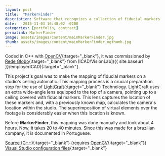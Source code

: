 ```yaml
---
layout: post
title:  "MarkerFinder"
description: Software that recognizes a collection of fiducial markers from a studio's ceiling laser-captured point-cloud. It the generates a map that aids another software to superimpose special effects based on a camera's position.
date:   2015-11-03 16:48:02 -0200
categories: [portfolio, contract]
permalink: MarkerFinder
image: assets/images/content/mainMarkerFinder.jpg
thumb: assets/images/content/mainMarkerFinder_ogthumb.jpg
---
```

Coded in <span class="skill">C++</span> with [OpenCV](http://opencv.org/){:target="_blank"}, it was commissioned by [Rede Globo](http://redeglobo.globo.com/){:target="_blank"} from [ICAD/VisionLab]({{ site.baseurl }}/employerICAD){:target="_blank"}.

This project's goal was to make the mapping of fiducial markers on a studio's ceiling automatic. This mapping process is a crucial preparation step for the use of [LightCraft](http://www.lightcrafttech.com/){:target="_blank"} Technology. LightCraft uses an extra wide-angle lens equipped to the top of a camera, pointing up to a ceiling covered with fiducial markers. This lens captures the location of these markers and, with a previously known map, calculates the camera's location within the studio. The superimposition of virtual elements over the footage is considerably easier when this location is known.

Before <b>MarkerFinder</b>, this mapping was done manually and took about 4 hours. Now, it takes 20 to 40 minutes.<!--more--> Since this was made for a brazilian company, it is documented in Portuguese.  

[Source (C++)](https://github.com/anlutfi/MarkerFinder){:target="_blank"} (requires [OpenCV](http://opencv.org/){:target="_blank"})  
[Visual Studio configuration files](https://github.com/anlutfi/MarkerFinder/tree/master/vstudio%20confs){:target="_blank"}

